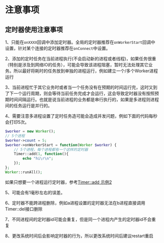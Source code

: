 # 注意事项
## 定时器使用注意事项
1、只能在```onXXXX```回调中添加定时器。全局的定时器推荐在```onWorkerStart```回调中设置，针对某个连接的定时器推荐在```onConnect```中设置。

2、添加的定时任务在当前进程执行(不会启动新的进程或者线程)，如果任务很重（特别是涉及到网络IO的任务），可能会导致该进程阻塞，暂时无法处理其它业务。所以最好将耗时的任务放到单独的进程运行，例如建立一个/多个Worker进程运行

3、当前进程忙于其它业务时或者当一个任务没有在预期的时间运行完，这时又到了下一个运行周期，则会等待当前任务完成才会运行，这会导致定时器没有按照预期时间间隔运行。也就是说当前进程的业务都是串行执行的，如果是多进程则进程间的任务运行是并行的。

4、需要注意多进程设置了定时任务造可能会造成并发问题，例如下面的代码每秒会打印5次。
```php
$worker = new Worker();
// 5个进程
$worker->count = 5;
$worker->onWorkerStart = function(Worker $worker) {
    // 5个进程，每个进程都有一个这样的定时器
    Timer::add(1, function(){
        echo "hi\r\n";
    });
};
Worker::runAll();
```
如果只想要一个进程运行定时器，参考[Timer::add 示例2](add.md)

5、可能会有1毫秒左右的误差。

6、定时器不能跨进程删除，例如a进程设置的定时器无法在b进程直接调用Timer::del接口删除

7、不同进程间的定时器id可能会重复，但是同一个进程内产生的定时器id不会重复

8、更改系统时间后会影响定时器的行为，所以更改系统时间后建议restart重启
